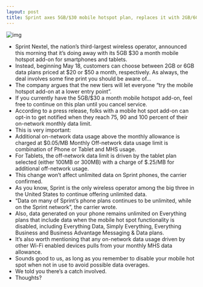 ```yaml
---
layout: post
title: Sprint axes 5GB/$30 mobile hotspot plan, replaces it with 2GB/6GB tiers
---
```

![img](http://media.idownloadblog.com/wp-content/uploads/2012/04/Sprint-logo-medium.jpg)
* Sprint Nextel, the nation’s third-largest wireless operator, announced this morning that it’s doing away with its 5GB $30 a month mobile hotspot add-on for smartphones and tablets.
* Instead, beginning May 18, customers can choose between 2GB or 6GB data plans priced at $20 or $50 a month, respectively. As always, the deal involves some fine print you should be aware of…
* The company argues that the new tiers will let everyone “try the mobile hotspot add-on at a lower entry point”.
* If you currently have the 5GB/$30 a month mobile hotspot add-on, feel free to continue on this plan until you cancel service.
* According to a press release, folks with a mobile hot spot add-on can opt-in to get notified when they reach 75, 90 and 100 percent of their on-network monthly data limit.
* This is very important:
* Additional on-network data usage above the monthly allowance is charged at $0.05/MB Monthly Off-network data usage limit is combination of Phone or Tablet and MHS usage.
* For Tablets, the off-network data limit is driven by the tablet plan selected (either 100MB or 300MB) with a charge of $.25/MB for additional off-network usage.
* This change won’t affect unlimited data on Sprint phones, the carrier confirmed.
* As you know, Sprint is the only wireless operator among the big three in the United States to continue offering unlimited data.
* “Data on many of Sprint’s phone plans continues to be unlimited, while on the Sprint network”, the carrier wrote.
* Also, data generated on your phone remains unlimited on Everything plans that include data when the mobile hot spot functionality is disabled, including Everything Data, Simply Everything, Everything Business and Business Advantage Messaging & Data plans.
* It’s also worth mentioning that any on-network data usage driven by other Wi-Fi enabled devices pulls from your monthly MHS data allowance.
* Sounds good to us, as long as you remember to disable your mobile hot spot when not in use to avoid possible data overages.
* We told you there’s a catch involved.
* Thoughts?

